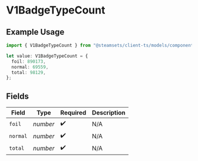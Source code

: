 # V1BadgeTypeCount

## Example Usage

```typescript
import { V1BadgeTypeCount } from "@steamsets/client-ts/models/components";

let value: V1BadgeTypeCount = {
  foil: 890173,
  normal: 69559,
  total: 98129,
};
```

## Fields

| Field              | Type               | Required           | Description        |
| ------------------ | ------------------ | ------------------ | ------------------ |
| `foil`             | *number*           | :heavy_check_mark: | N/A                |
| `normal`           | *number*           | :heavy_check_mark: | N/A                |
| `total`            | *number*           | :heavy_check_mark: | N/A                |